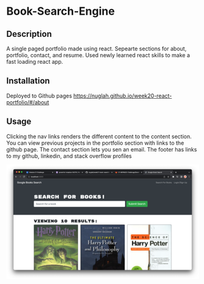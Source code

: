 # Book-Search-Engine

## Description

A single paged portfolio made using react. Sepearte sections for about, portfolio, contact, and resume. Used newly learned react skills to make a fast loading react app.

## Installation

Deployed to Github pages
https://nuglah.github.io/week20-react-portfolio/#/about

## Usage

Clicking the nav links renders the different content to the content section. You can view previous projects in the portfolio section with links to the github page. The contact section lets you sen an email. The footer has links to my github, linkedin, and stack overflow profiles

![alt text](assets/images/screen1.png)
